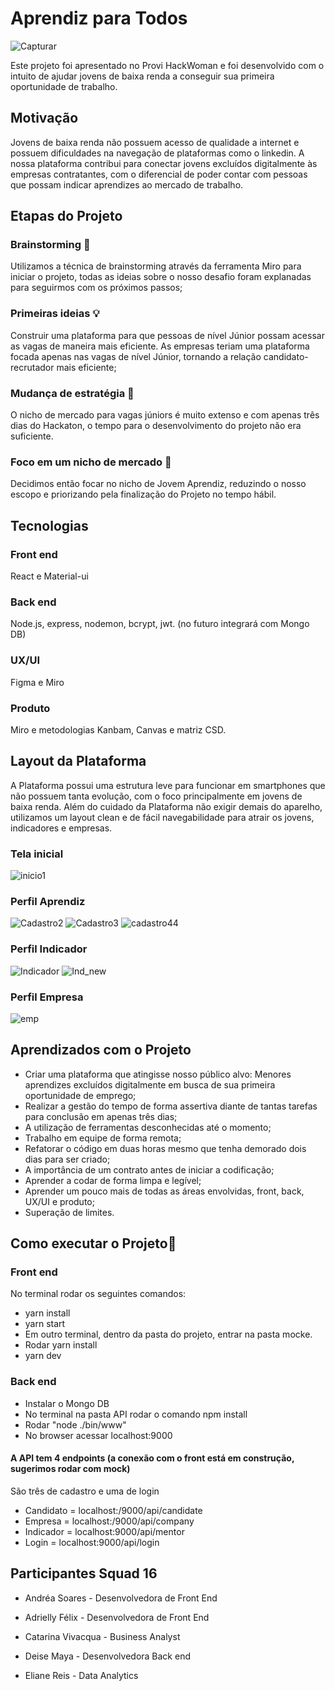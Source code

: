 
# Aprendiz para Todos

![Capturar](https://user-images.githubusercontent.com/59628906/107161507-df1c4d80-697b-11eb-9008-ec0c6a7c6df3.PNG)
  
Este projeto foi apresentado no Provi HackWoman e foi desenvolvido com o intuito de ajudar jovens de baixa renda a conseguir sua primeira oportunidade de trabalho.

## Motivação

Jovens de baixa renda não possuem acesso de qualidade a internet e possuem dificuldades na navegação de plataformas como o linkedin. A nossa plataforma contribui para conectar jovens excluídos digitalmente às empresas contratantes, com o diferencial de poder contar com pessoas que possam indicar aprendizes ao mercado de trabalho.

## Etapas do Projeto

### Brainstorming :brain:
Utilizamos a técnica de brainstorming através da ferramenta Miro para iniciar o projeto, todas as ideias sobre o nosso desafio foram explanadas para seguirmos com os próximos passos;
### Primeiras ideias :bulb:
Construir uma plataforma para que pessoas de nível Júnior possam acessar as vagas de maneira mais eficiente. As empresas teriam uma plataforma focada  apenas nas vagas de nível Júnior, tornando a relação candidato-recrutador mais eficiente;
### Mudança de estratégia :hammer:
O nicho de mercado para vagas júniors é muito extenso e com apenas três dias do Hackaton, o tempo para o desenvolvimento do projeto não era suficiente.
### Foco em um nicho de mercado :mag_right:
Decidimos então focar no nicho de Jovem Aprendiz, reduzindo o nosso escopo e priorizando pela finalização do Projeto no tempo hábil.

## Tecnologias 

### Front end
React e Material-ui
### Back end
Node.js, express, nodemon, bcrypt, jwt. (no futuro integrará com Mongo DB)
### UX/UI
Figma e Miro
### Produto
Miro e metodologias Kanbam, Canvas e matriz CSD.

## Layout da Plataforma

A Plataforma possui uma estrutura leve para funcionar em smartphones que não possuem tanta evolução, com o foco principalmente em jovens de baixa renda.
Além do cuidado da Plataforma não exigir demais do aparelho, utilizamos um layout clean e de fácil navegabilidade para atrair os jovens, indicadores e empresas.

### Tela inicial
![inicio1](https://user-images.githubusercontent.com/59628906/107164106-3e825980-698c-11eb-90ea-b494597d31d9.PNG)

### Perfil Aprendiz
![Cadastro2](https://user-images.githubusercontent.com/59628906/107164316-51495e00-698d-11eb-86d3-3dfc68ba5261.PNG)
![Cadastro3](https://user-images.githubusercontent.com/59628906/107164477-f2381900-698d-11eb-96c8-4ac329a620e5.PNG)
![cadastro44](https://user-images.githubusercontent.com/59628906/107164753-1e07ce80-698f-11eb-9447-867a3addde01.PNG)

### Perfil Indicador
![Indicador](https://user-images.githubusercontent.com/59628906/107165322-48f32200-6991-11eb-8fe0-74f0e34a324e.PNG)
![Ind_new](https://user-images.githubusercontent.com/59628906/107165623-41804880-6992-11eb-9a59-8392a778f8b6.PNG)

### Perfil Empresa
![emp](https://user-images.githubusercontent.com/59628906/107164954-ecdbce00-698f-11eb-948e-e66f057fc7e6.PNG)

## Aprendizados com o Projeto

- Criar uma plataforma que atingisse nosso público alvo: Menores aprendizes excluídos digitalmente em busca de sua primeira oportunidade de emprego;
- Realizar a gestão do tempo de forma assertiva diante de tantas tarefas para conclusão em apenas três dias;
- A utilização de ferramentas desconhecidas até o momento;
- Trabalho em equipe de forma remota;
- Refatorar o código em duas horas mesmo que tenha demorado dois dias para ser criado;
- A importância de um contrato antes de iniciar a codificação;
- Aprender a codar de forma limpa e legível;
- Aprender um pouco mais de todas as áreas envolvidas, front, back, UX/UI e produto;
- Superação de limites.

## Como executar o Projeto:running:

### Front end
No terminal rodar os seguintes comandos:

- yarn install 
- yarn start 
- Em outro terminal, dentro da pasta do projeto, entrar na pasta mocke.
- Rodar yarn install
- yarn dev

### Back end
- Instalar o Mongo DB
- No terminal na pasta API rodar o comando npm install
- Rodar "node ./bin/www"
- No browser acessar localhost:9000
#### A API tem 4 endpoints (a conexão com o front está em construção, sugerimos rodar com mock)
São três de cadastro e uma de login
- Candidato = localhost:/9000/api/candidate
- Empresa = localhost:/9000/api/company
- Indicador = localhost:9000/api/mentor
- Login = localhost:9000/api/login

## Participantes Squad 16

- Andréa Soares - Desenvolvedora de Front End

- Adrielly Félix - Desenvolvedora de Front End

- Catarina Vivacqua - Business Analyst

- Deise Maya - Desenvolvedora Back end

- Eliane Reis - Data Analytics

